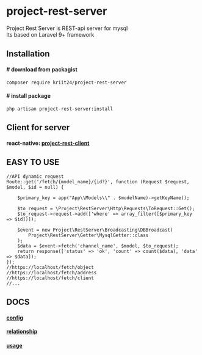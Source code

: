 # project-rest-server
Project Rest Server is REST-api server for mysql  
Its based on Laravel 9+ framework

## Installation
#### # download from packagist
```
composer require kriit24/project-rest-server
```

#### # install package

```
php artisan project-rest-server:install
```

## Client for server  
#### react-native: [project-rest-client](https://www.npmjs.com/package/project-rest-client)


## EASY TO USE

```
//API dynamic request
Route::get('/fetch/{model_name}/{id?}', function (Request $request, $model, $id = null) {

    $primary_key = app("App\\Models\\" . $modelName)->getKeyName();    

    $to_request = \Project\RestServer\Http\Requests\ToRequest::Get();
    $to_request->request->add(['where' => array_filter([$primary_key => $id])]);    
    
    $event = new Project\RestServer\Broadcasting\DBBroadcast(
        Project\RestServer\Getter\MysqlGetter::class
    );
    $data = $event->fetch('channel_name', $model, $to_request);
    return response(['status' => 'ok', 'count' => count($data), 'data' => $data]);
});
//https://localhost/fetch/object
//https://localhost/fetch/address
//https://localhost/fetch/client
//...
```


## DOCS


#### [config](https://github.com/kriit24/project-rest-server/tree/master/docs/config)
#### [relationship](https://github.com/kriit24/project-rest-server/tree/master/docs/relationship)
#### [usage](https://github.com/kriit24/project-rest-server/tree/master/docs/usage)
